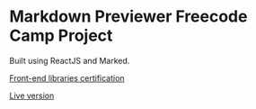 # Markdown Previewer Freecode Camp Project

Built using ReactJS and Marked.

[Front-end libraries certification](https://www.freecodecamp.org/learn/front-end-development-libraries/front-end-development-libraries-projects/build-a-markdown-previewer)

[Live version](https://enzcampos.github.io/markdown-previewer/)
